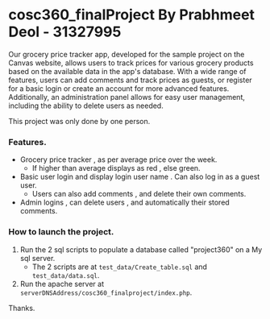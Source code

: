 # cosc360_finalProject By Prabhmeet Deol - 31327995	

Our grocery price tracker app, developed for the sample project on the Canvas website, allows users to track prices for various grocery products based on the available data in the app's database. With a wide range of features, users can add comments and track prices as guests, or register for a basic login or create an account for more advanced features. Additionally, an administration panel allows for easy user management, including the ability to delete users as needed.

This project was only done by one person.

### Features.
- Grocery price tracker , as per average price over the week.
	- If higher than average displays as red , else green.
- Basic user login and display login user name . Can also log in as a guest user. 
	- Users can also add comments , and delete their own comments.
- Admin logins  , can delete users , and automatically their stored comments.



### How to launch the project.
1. Run the 2 sql scripts to populate a database called "project360" on a My sql server.
	- The 2 scripts are at ```test_data/Create_table.sql``` and ```test_data/data.sql```.
2. Run the apache server at ```serverDNSAddress/cosc360_finalproject/index.php```.



Thanks.